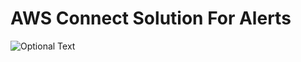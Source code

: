 # AWS Connect Solution For Alerts

![Optional Text](https://github.com/sourcefuse/aws-connect/blob/master/connect-arch.png)
